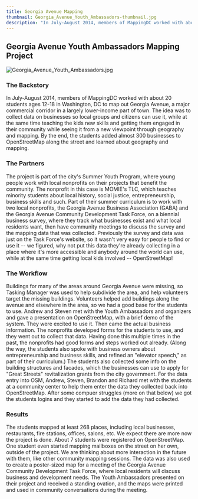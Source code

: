 ```yaml
---
title: Georgia Avenue Mapping
thumbnail: Georgia_Avenue_Youth_Ambassadors-thumbnail.jpg
description: "In July-August 2014, members of MappingDC worked with about 20 students ages 12-18 in Washington, DC to map out Georgia Avenue, a major commercial corridor in a largely lower-income part of town. The idea was to collect data on businesses so local groups and citizens can use it, while at the same time teaching the kids new skills and getting them engaged in their community while seeing it from a new viewpoint through geography and mapping. By the end, the students added almost 300 businesses to OpenStreetMap along the street and learned about geography and mapping."
---
```


## Georgia Avenue Youth Ambassadors Mapping Project

![Georgia_Avenue_Youth_Ambassadors.jpg](../../../assets/images/blog/Georgia_Avenue_Youth_Ambassadors.jpg)

### The Backstory
In July-August 2014, members of MappingDC worked with about 20 students ages 12-18 in Washington, DC to map out Georgia Avenue, a major commercial corridor in a largely lower-income part of town.
The idea was to collect data on businesses so local groups and citizens can use it, while at the same time teaching the kids new skills and getting them engaged in their community while seeing it from a new viewpoint through geography and mapping. By the end, the students added almost 300 businesses to OpenStreetMap along the street and learned about geography and mapping.

### The Partners
The project is part of the city's Summer Youth Program, where young people work with local nonprofits on their projects that benefit the community. The nonprofit in this case is MOMIE's TLC, which teaches minority students about local history, social justice, entrepreneurship, business skills and such. Part of their summer curriculum is to work with two local nonprofits, the Georgia Avenue Business Association (GABA) and the Georgia Avenue Community Development Task Force, on a biennial business survey, where they track what businesses exist and what local residents want, then have community meetings to discuss the survey and the mapping data that was collected.
Previously the survey and data was just on the Task Force's website, so it wasn't very easy for people to find or use it -- we figured, why not put this data they're already collecting in a place where it's more accessible and anybody around the world can use, while at the same time getting local kids involved -- OpenStreetMap!

### The Workflow
Buildings for many of the areas around Georgia Avenue were missing, so Tasking Manager was used to help subdivide the area, and help volunteers target the missing buildings.
Volunteers helped add buildings along the avenue and elsewhere in the area, so we had a good base for the students to use.
Andrew and Steven met with the Youth Ambassadors and organizers and gave a presentation on OpenStreetMap, with a brief demo of the system. They were excited to use it.
Then came the actual business information. The nonprofits developed forms for the students to use, and they went out to collect that data. Having done this multiple times in the past, the nonprofits had good forms and steps worked out already. (Along the way, the students also spoke with business owners about entrepreneurship and business skills, and refined an "elevator speech," as part of their curriculum.) The students also collected some info on the building structures and facades, which the businesses can use to apply for "Great Streets" revitalization grants from the city government.
For the data entry into OSM, Andrew, Steven, Brandon and Richard met with the students at a community center to help them enter the data they collected back into OpenStreetMap. After some compuer struggles (more on that below) we got the students logins and they started to add the data they had collected.

### Results
The students mapped at least 268 places, including local businesses, restaurants, fire stations, offices, salons, etc. We expect there are more now the project is done. About 7 students were registered on OpenStreetMap. One student even started mapping mailboxes on the street on her own, outside of the project. We are thinking about more interaction in the future with them, like other community mapping sessions.
The data was also used to create a poster-sized map for a meeting of the Georgia Avenue Community Development Task Force, where local residents will discuss business and development needs. The Youth Ambassadors presented on their project and received a standing ovation, and the maps were printed and used in community conversations during the meeting.
